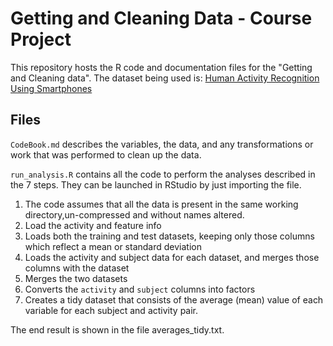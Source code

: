 # Getting and Cleaning Data - Course Project

This repository hosts the R code and documentation files for the  "Getting and Cleaning data".
The dataset being used is: [Human Activity Recognition Using Smartphones](http://archive.ics.uci.edu/ml/datasets/Human+Activity+Recognition+Using+Smartphones)

## Files



`CodeBook.md` describes the variables, the data, and any transformations or work that was performed to clean up the data.

`run_analysis.R` contains all the code to perform the analyses described in the 7 steps. They can be launched in RStudio by just importing the file.

1. The code assumes that all the data is present in the same working
   directory,un-compressed and without names altered.
2. Load the activity and feature info
3. Loads both the training and test datasets, keeping only those columns which
   reflect a mean or standard deviation
4. Loads the activity and subject data for each dataset, and merges those
   columns with the dataset
5. Merges the two datasets
6. Converts the `activity` and `subject` columns into factors
7. Creates a tidy dataset that consists of the average (mean) value of each
   variable for each subject and activity pair.

The end result is shown in the file averages_tidy.txt.
